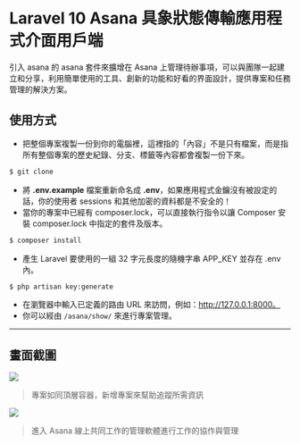 # Laravel 10 Asana 具象狀態傳輸應用程式介面用戶端

引入 asana 的 asana 套件來擴增在 Asana 上管理待辦事項，可以與團隊一起建立和分享，利用簡單使用的工具、創新的功能和好看的界面設計，提供專案和任務管理的解決方案。

## 使用方式
- 把整個專案複製一份到你的電腦裡，這裡指的「內容」不是只有檔案，而是指所有整個專案的歷史紀錄、分支、標籤等內容都會複製一份下來。
```sh
$ git clone
```
- 將 __.env.example__ 檔案重新命名成 __.env__，如果應用程式金鑰沒有被設定的話，你的使用者 sessions 和其他加密的資料都是不安全的！
- 當你的專案中已經有 composer.lock，可以直接執行指令以讓 Composer 安裝 composer.lock 中指定的套件及版本。
```sh
$ composer install
```
- 產生 Laravel 要使用的一組 32 字元長度的隨機字串 APP_KEY 並存在 .env 內。
```sh
$ php artisan key:generate
```
- 在瀏覽器中輸入已定義的路由 URL 來訪問，例如：http://127.0.0.1:8000。
- 你可以經由 `/asana/show/` 來進行專案管理。

----

## 畫面截圖
![](https://i.imgur.com/7KOxI1c.png)
> 專案如同頂層容器，新增專案來幫助追蹤所需資訊

![](https://i.imgur.com/He5va0N.png)
> 進入 Asana 線上共同工作的管理軟體進行工作的協作與管理
